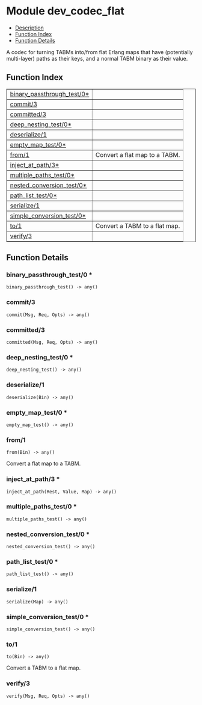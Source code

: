 

# Module dev_codec_flat
* [Description](#description)
* [Function Index](#index)
* [Function Details](#functions)

A codec for turning TABMs into/from flat Erlang maps that have
(potentially multi-layer) paths as their keys, and a normal TABM binary as
their value.

<a name="index"></a>

## Function Index


<table width="100%" border="1" cellspacing="0" cellpadding="2" summary="function index"><tr><td valign="top"><a href="#binary_passthrough_test-0">binary_passthrough_test/0*</a></td><td></td></tr><tr><td valign="top"><a href="#commit-3">commit/3</a></td><td></td></tr><tr><td valign="top"><a href="#committed-3">committed/3</a></td><td></td></tr><tr><td valign="top"><a href="#deep_nesting_test-0">deep_nesting_test/0*</a></td><td></td></tr><tr><td valign="top"><a href="#deserialize-1">deserialize/1</a></td><td></td></tr><tr><td valign="top"><a href="#empty_map_test-0">empty_map_test/0*</a></td><td></td></tr><tr><td valign="top"><a href="#from-1">from/1</a></td><td>Convert a flat map to a TABM.</td></tr><tr><td valign="top"><a href="#inject_at_path-3">inject_at_path/3*</a></td><td></td></tr><tr><td valign="top"><a href="#multiple_paths_test-0">multiple_paths_test/0*</a></td><td></td></tr><tr><td valign="top"><a href="#nested_conversion_test-0">nested_conversion_test/0*</a></td><td></td></tr><tr><td valign="top"><a href="#path_list_test-0">path_list_test/0*</a></td><td></td></tr><tr><td valign="top"><a href="#serialize-1">serialize/1</a></td><td></td></tr><tr><td valign="top"><a href="#simple_conversion_test-0">simple_conversion_test/0*</a></td><td></td></tr><tr><td valign="top"><a href="#to-1">to/1</a></td><td>Convert a TABM to a flat map.</td></tr><tr><td valign="top"><a href="#verify-3">verify/3</a></td><td></td></tr></table>


<a name="functions"></a>

## Function Details

<a name="binary_passthrough_test-0"></a>

### binary_passthrough_test/0 *

`binary_passthrough_test() -> any()`

<a name="commit-3"></a>

### commit/3

`commit(Msg, Req, Opts) -> any()`

<a name="committed-3"></a>

### committed/3

`committed(Msg, Req, Opts) -> any()`

<a name="deep_nesting_test-0"></a>

### deep_nesting_test/0 *

`deep_nesting_test() -> any()`

<a name="deserialize-1"></a>

### deserialize/1

`deserialize(Bin) -> any()`

<a name="empty_map_test-0"></a>

### empty_map_test/0 *

`empty_map_test() -> any()`

<a name="from-1"></a>

### from/1

`from(Bin) -> any()`

Convert a flat map to a TABM.

<a name="inject_at_path-3"></a>

### inject_at_path/3 *

`inject_at_path(Rest, Value, Map) -> any()`

<a name="multiple_paths_test-0"></a>

### multiple_paths_test/0 *

`multiple_paths_test() -> any()`

<a name="nested_conversion_test-0"></a>

### nested_conversion_test/0 *

`nested_conversion_test() -> any()`

<a name="path_list_test-0"></a>

### path_list_test/0 *

`path_list_test() -> any()`

<a name="serialize-1"></a>

### serialize/1

`serialize(Map) -> any()`

<a name="simple_conversion_test-0"></a>

### simple_conversion_test/0 *

`simple_conversion_test() -> any()`

<a name="to-1"></a>

### to/1

`to(Bin) -> any()`

Convert a TABM to a flat map.

<a name="verify-3"></a>

### verify/3

`verify(Msg, Req, Opts) -> any()`

